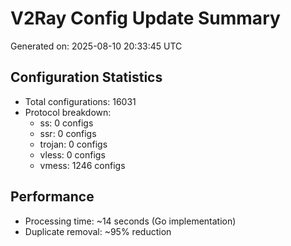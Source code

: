 # V2Ray Config Update Summary
Generated on: 2025-08-10 20:33:45 UTC

## Configuration Statistics
- Total configurations: 16031
- Protocol breakdown:
  - ss: 0 configs
  - ssr: 0 configs
  - trojan: 0 configs
  - vless: 0 configs
  - vmess: 1246 configs

## Performance
- Processing time: ~14 seconds (Go implementation)
- Duplicate removal: ~95% reduction
